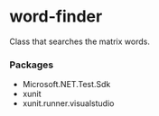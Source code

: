 # word-finder
Class that searches the matrix words.

<h3>Packages</h3>
<ul>
  <li>Microsoft.NET.Test.Sdk</li>
  <li>xunit</li>
  <li>xunit.runner.visualstudio</li>    
</ul>

